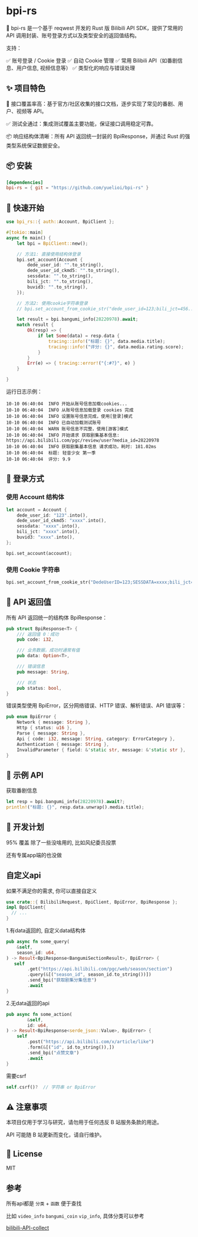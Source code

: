 # bpi-rs

🚀 bpi-rs 是一个基于 reqwest
 开发的 Rust 版 Bilibili API SDK，提供了常用的 API 调用封装、账号登录方式以及类型安全的返回值结构。

支持：

✅ 账号登录 / Cookie 登录
✅ 自动 Cookie 管理
✅ 常用 Bilibili API（如番剧信息、用户信息, 视频信息等）
✅ 类型化的响应与错误处理

## ✨ 项目特色

📡 接口覆盖率高：基于官方/社区收集的接口文档，逐步实现了常见的番剧、用户、视频等 API。

✅ 测试全通过：集成测试覆盖主要功能，保证接口调用稳定可靠。

📦 响应结构体清晰：所有 API 返回统一封装的 BpiResponse<T>，并通过 Rust 的强类型系统保证数据安全。

## 📦 安装

```toml
[dependencies]
bpi-rs = { git = "https://github.com/yuelioi/bpi-rs" }
```

## 🚀 快速开始

```rust
use bpi_rs::{ auth::Account, BpiClient };

#[tokio::main]
async fn main() {
    let bpi = BpiClient::new();

    // 方法1: 直接使用结构体登录
    bpi.set_account(Account {
        dede_user_id: "".to_string(),
        dede_user_id_ckmd5: "".to_string(),
        sessdata: "".to_string(),
        bili_jct: "".to_string(),
        buvid3: "".to_string(),
    });

    // 方法2: 使用cookie字符串登录
    // bpi.set_account_from_cookie_str("dede_user_id=123;bili_jct=456...");

    let result = bpi.bangumi_info(28220978).await;
    match result {
        Ok(resp) => {
            if let Some(data) = resp.data {
                tracing::info!("标题: {}", data.media.title);
                tracing::info!("评分: {}", data.media.rating.score);
            }
        }
        Err(e) => { tracing::error!("{:#?}", e) }
    }

}

```

运行日志示例：

```text
10-10 06:40:04  INFO 开始从账号信息加载cookies...
10-10 06:40:04  INFO 从账号信息加载登录 cookies 完成
10-10 06:40:04  INFO 设置账号信息完成，使用[登录]模式
10-10 06:40:04  INFO 已自动加载测试账号
10-10 06:40:04  WARN 账号信息不完整，使用[游客]模式
10-10 06:40:04  INFO 开始请求 获取剧集基本信息: https://api.bilibili.com/pgc/review/user?media_id=28220978
10-10 06:40:04  INFO 获取剧集基本信息 请求成功，耗时: 181.02ms
10-10 06:40:04  标题: 轻音少女 第一季
10-10 06:40:04  评分: 9.9
```

## 🔑 登录方式

### 使用 Account 结构体

```rust
let account = Account {
    dede_user_id: "123".into(),
    dede_user_id_ckmd5: "xxxx".into(),
    sessdata: "xxxx".into(),
    bili_jct: "xxxx".into(),
    buvid3: "xxxx".into(),
};

bpi.set_account(account);
```

### 使用 Cookie 字符串

```rust
bpi.set_account_from_cookie_str("DedeUserID=123;SESSDATA=xxxx;bili_jct=xxxx;buvid3=xxxx;");
```

## 📡 API 返回值

所有 API 返回统一的结构体 BpiResponse<T>：

```rust
pub struct BpiResponse<T> {
    /// 返回值 0：成功
    pub code: i32,

    /// 业务数据，成功时通常有值
    pub data: Option<T>,

    /// 错误信息
    pub message: String,

    /// 状态
    pub status: bool,
}
```

错误类型使用 BpiError，区分网络错误、HTTP 错误、解析错误、API 错误等：

```rust
pub enum BpiError {
    Network { message: String },
    Http { status: u16 },
    Parse { message: String },
    Api { code: i32, message: String, category: ErrorCategory },
    Authentication { message: String },
    InvalidParameter { field: &'static str, message: &'static str },
}
```

## 📖 示例 API

获取番剧信息

```rust
let resp = bpi.bangumi_info(28220978).await?;
println!("标题: {}", resp.data.unwrap().media.title);
```

## 📝 开发计划

95% 覆盖 除了一些没啥用的, 比如风纪委员投票

还有专属app端的也没做

## 自定义api

如果不满足你的需求, 你可以直接自定义

```rust
use crate::{ BilibiliRequest, BpiClient, BpiError, BpiResponse };
impl BpiClient{
  // ...
}
```

1.有data返回的, 自定义data结构体

```rust
pub async fn some_query(
    &self,
    season_id: u64,
) -> Result<BpiResponse<BangumiSectionResult>, BpiError> {
   self
        .get("https://api.bilibili.com/pgc/web/season/section")
        .query(&[("season_id", season_id.to_string())])
        .send_bpi("获取剧集分集信息")
        .await
}

```

2.无data返回的api

```rust
pub async fn some_action(
        &self,
        id: u64,
) -> Result<BpiResponse<serde_json::Value>, BpiError> {
    self
        .post("https://api.bilibili.com/x/article/like")
        .form(&[("id", id.to_string()),])
        .send_bpi("点赞文章")
        .await
}

```

需要csrf

```rust
self.csrf()?  // 字符串 or BpiError
```

## ⚠️ 注意事项

本项目仅用于学习与研究，请勿用于任何违反 B 站服务条款的用途。

API 可能随 B 站更新而变化，请自行维护。

## 📄 License

MIT

## 参考

所有api都是 `分类` + `函数` 便于查找

比如 `video_info`  `bangumi_coin` `vip_info`, 具体分类可以参考

[bilibili-API-collect](https://github.com/SocialSisterYi/bilibili-API-collect)

